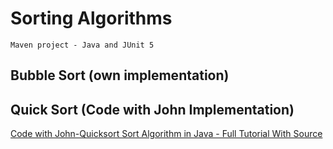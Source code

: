# Sorting Algorithms

`Maven project - Java and JUnit 5`

## Bubble Sort (own implementation)

## Quick Sort (Code with John Implementation)
[Code with John-Quicksort Sort Algorithm in Java - Full Tutorial With Source
](https://www.youtube.com/watch?v=h8eyY7dIiN4&t=1292s)